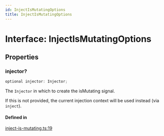```yaml
---
id: InjectIsMutatingOptions
title: InjectIsMutatingOptions
---
```


# Interface: InjectIsMutatingOptions

## Properties

### injector?

```ts
optional injector: Injector;
```

The `Injector` in which to create the isMutating signal.

If this is not provided, the current injection context will be used instead (via `inject`).

#### Defined in

[inject-is-mutating.ts:19](https://github.com/TanStack/query/blob/main/packages/angular-query-experimental/src/inject-is-mutating.ts#L19)
